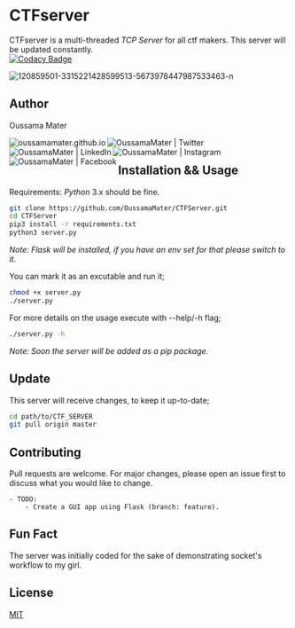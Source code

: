 # CTFserver

CTFserver is a multi-threaded _TCP Server_ for all ctf makers.
This server will be updated constantly.
<br />
[![Codacy Badge](https://app.codacy.com/project/badge/Grade/9f1b0d2bdc0b43a78ddfacd0e7d7d079)](https://www.codacy.com/gh/OussamaMater/CTFServer/dashboard?utm_source=github.com&utm_medium=referral&utm_content=OussamaMater/CTFServer&utm_campaign=Badge_Grade)

<img src="https://i.ibb.co/VBCQNwT/120859501-3315221428599513-5673978447987533463-n.png" alt="120859501-3315221428599513-5673978447987533463-n" border="0">

## Author

Oussama Mater

[<img align="left" alt="oussamamater.github.io" src="https://img.icons8.com/color/48/000000/geography.png" />][website]
[<img align="left" alt="OussamaMater | Twitter" src="https://img.icons8.com/color/48/000000/twitter.png" />][twitter]
[<img align="left" alt="OussamaMater | LinkedIn" src="https://img.icons8.com/color/48/000000/linkedin.png" />][linkedin]
[<img align="left" alt="OussamaMater | Instagram" src="https://img.icons8.com/color/48/000000/instagram-new.png" />][instagram]
[<img align="left" alt="OussamaMater | Facebook" src="https://img.icons8.com/color/48/000000/facebook-new.png" />][facebook]

<br />

## Installation && Usage

Requirements: _Python_ 3.x should be fine.

```bash
git clone https://github.com/OussamaMater/CTFServer.git
cd CTFServer
pip3 install -r requirements.txt
python3 server.py
```

_Note: Flask will be installed, if you have an env set for that please switch to it._

You can mark it as an excutable and run it;

```bash
chmod +x server.py
./server.py
```

For more details on the usage execute with --help/-h flag;

```bash
./server.py -h
```

_Note: Soon the server will be added as a pip package._

## Update

This server will receive changes, to keep it up-to-date;

```bash
cd path/to/CTF_SERVER
git pull origin master
```

## Contributing

Pull requests are welcome. For major changes, please open an issue first to discuss what you would like to change.

    - TODO:
        - Create a GUI app using Flask (branch: feature).

## Fun Fact

The server was initially coded for the sake of demonstrating socket's workflow to my girl.

## License

[MIT](https://choosealicense.com/licenses/mit/)

<br />

[website]: https://oussamamater.github.io
[twitter]: https://twitter.com/OussamaMater
[instagram]: https://www.instagram.com/oussama_ma09/
[linkedin]: https://www.linkedin.com/in/oussama-mater-154465198/
[facebook]: https://www.facebook.com/oussama.mater.3/
